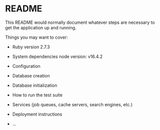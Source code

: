 # README

This README would normally document whatever steps are necessary to get the
application up and running.

Things you may want to cover:

* Ruby version
   2.7.3

* System dependencies
  node  version: v16.4.2

* Configuration

* Database creation

* Database initialization

* How to run the test suite

* Services (job queues, cache servers, search engines, etc.)

* Deployment instructions

* ...
